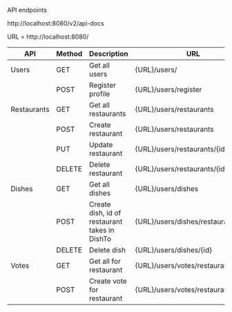 API endpoints

http://localhost:8080/v2/api-docs

URL = http://localhost:8080/

| API         | Method | Description                                   | URL                                       | User           |
|-------------|--------|-----------------------------------------------|-------------------------------------------|----------------|
|    Users    | GET    | Get all users                                 | {URL}/users/                              | Admin          |
|             | POST   | Register profile                              | {URL}/users/register                      | Unauthorized   |
| Restaurants | GET    | Get all restaurants                           | {URL}/users/restaurants                   | Anybody        |
|             | POST   | Create restaurant					           | {URL}/users/restaurants                   | Admin          |
|             | PUT    | Update restaurant                             | {URL}/users/restaurants/{id}              | Admin          |
|             | DELETE | Delete restaurant                             | {URL}/users/restaurants/{id}              | Admin          |
|   Dishes    | GET    | Get all dishes                                | {URL}/users/dishes                        | Admin          |
|             | POST   | Create dish, id of restaurant takes in DishTo | {URL}/users/dishes/restaurants/{id}       | Admin          |
|             | DELETE | Delete dish                                   | {URL}/users/dishes/{id}                   | Admin          |
|   Votes     | GET    | Get all for restaurant                        | {URL}/users/votes/restaurants/{id}        | Authorized     |
|             | POST   | Create vote for restaurant                    | {URL}/users/votes/restaurants/{id}        | Authorized     |
